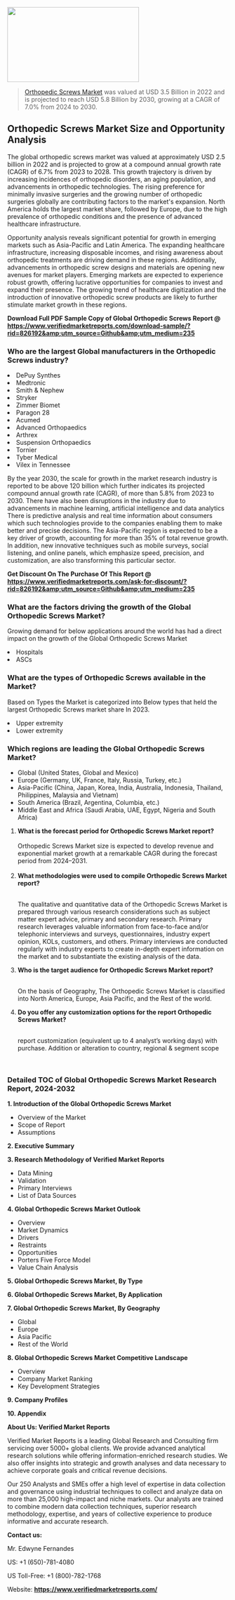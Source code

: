<img src="https://ffe5etoiles.com/wp-content/uploads/2024/12/MST1-300x171.png" alt="" width="300" height="171" class="alignnone size-medium wp-image-20088" /><blockquote><p><p><a href="https://www.verifiedmarketreports.com/download-sample/?rid=826192&utm_source=Github&utm_medium=235" target="_blank">Orthopedic Screws Market</a> was valued at USD 3.5 Billion in 2022 and is projected to reach USD 5.8 Billion by 2030, growing at a CAGR of 7.0% from 2024 to 2030.</p></blockquote><p><h2>Orthopedic Screws Market Size and Opportunity Analysis</h2><p>The global orthopedic screws market was valued at approximately USD 2.5 billion in 2022 and is projected to grow at a compound annual growth rate (CAGR) of 6.7% from 2023 to 2028. This growth trajectory is driven by increasing incidences of orthopedic disorders, an aging population, and advancements in orthopedic technologies. The rising preference for minimally invasive surgeries and the growing number of orthopedic surgeries globally are contributing factors to the market's expansion. North America holds the largest market share, followed by Europe, due to the high prevalence of orthopedic conditions and the presence of advanced healthcare infrastructure.</p><p>Opportunity analysis reveals significant potential for growth in emerging markets such as Asia-Pacific and Latin America. The expanding healthcare infrastructure, increasing disposable incomes, and rising awareness about orthopedic treatments are driving demand in these regions. Additionally, advancements in orthopedic screw designs and materials are opening new avenues for market players. Emerging markets are expected to experience robust growth, offering lucrative opportunities for companies to invest and expand their presence. The growing trend of healthcare digitization and the introduction of innovative orthopedic screw products are likely to further stimulate market growth in these regions.</p></p><p class=""><strong>Download Full PDF Sample Copy of Global Orthopedic Screws Report @ <a href="https://www.verifiedmarketreports.com/download-sample/?rid=826192&amp;utm_source=Github&amp;utm_medium=235" target="_blank">https://www.verifiedmarketreports.com/download-sample/?rid=826192&amp;utm_source=Github&amp;utm_medium=235</a></strong></p><h3 id="" class="">Who are the largest Global manufacturers in the Orthopedic Screws industry?</h3><p><li>DePuy Synthes</li><li> Medtronic</li><li> Smith & Nephew</li><li> Stryker</li><li> Zimmer Biomet</li><li> Paragon 28</li><li> Acumed</li><li> Advanced Orthopaedics</li><li> Arthrex</li><li> Suspension Orthopaedics</li><li> Tornier</li><li> Tyber Medical</li><li> Vilex in Tennessee</li></p><div class=""><div class="" dir="" data-message-author-role="" data-message-id="" data-message-model-slug=""><div class=""><div class=""><div class=""><div class="" dir="" data-message-author-role="" data-message-id="" data-message-model-slug=""><div class=""><div class=""><p>By the year 2030, the scale for growth in the market research industry is reported to be above 120 billion which further indicates its projected compound annual growth rate (CAGR), of more than 5.8% from 2023 to 2030. There have also been disruptions in the industry due to advancements in machine learning, artificial intelligence and data analytics There is predictive analysis and real time information about consumers which such technologies provide to the companies enabling them to make better and precise decisions. The Asia-Pacific region is expected to be a key driver of growth, accounting for more than 35% of total revenue growth. In addition, new innovative techniques such as mobile surveys, social listening, and online panels, which emphasize speed, precision, and customization, are also transforming this particular sector.</p><p><strong>Get Discount On The Purchase Of This Report @&nbsp; <a href="https://www.verifiedmarketreports.com/ask-for-discount/?rid=826192&amp;utm_source=Github&amp;utm_medium=235" target="_blank">https://www.verifiedmarketreports.com/ask-for-discount/?rid=826192&amp;utm_source=Github&amp;utm_medium=235</a></strong></p></div></div></div></div></div></div></div></div><h3 id="" class="">What are the factors driving the growth of the Global Orthopedic Screws Market?</h3><p id="" class="">Growing demand for below applications around the world has had a direct impact on the growth of the Global Orthopedic Screws Market</p><p id="" class=""><li>Hospitals</li><li> ASCs</li></p><h3 id="" class="">What are the types of Orthopedic Screws available in the Market?</h3><p id="" class="">Based on Types the Market is categorized into Below types that held the largest Orthopedic Screws market share In 2023.</p><p id="" class=""><li>Upper extremity</li><li> Lower extremity</li></p><h3 id="" class="">Which regions are leading the Global Orthopedic Screws Market?</h3><ul><li>Global (United States, Global and Mexico)</li><li>Europe (Germany, UK, France, Italy, Russia, Turkey, etc.)</li><li>Asia-Pacific (China, Japan, Korea, India, Australia, Indonesia, Thailand, Philippines, Malaysia and Vietnam)</li><li>South America (Brazil, Argentina, Columbia, etc.)</li><li>Middle East and Africa (Saudi Arabia, UAE, Egypt, Nigeria and South Africa)</li></ul><p><ol><li><strong>What is the forecast period for Orthopedic Screws Market report?<br /></strong><br /><span data-sheets-root="1" data-sheets-value="{&quot;1&quot;:2,&quot;2&quot;:&quot;XXXX size is expected to develop revenue and exponential market growth at a remarkable CAGR during the forecast period from 2024&ndash;2030.&quot;}" data-sheets-userformat="{&quot;2&quot;:12674,&quot;4&quot;:{&quot;1&quot;:2,&quot;2&quot;:16776960},&quot;10&quot;:2,&quot;11&quot;:0,&quot;15&quot;:&quot;Arial&quot;,&quot;16&quot;:12}">Orthopedic Screws Market size is expected to develop revenue and exponential market growth at a remarkable CAGR during the forecast period from 2024&ndash;2031.</span><br /><br /></li><li><strong>What methodologies were used to compile Orthopedic Screws Market report?<br /><br /></strong><p>The qualitative and quantitative data of the&nbsp;Orthopedic Screws Market is prepared through various research considerations such as subject matter expert advice, primary and secondary research. Primary research leverages valuable information from face-to-face and/or telephonic interviews and surveys, questionnaires, industry expert opinion, KOLs, customers, and others. Primary interviews are conducted regularly with industry experts to create in-depth expert information on the market and to substantiate the existing analysis of the data.&nbsp;</p></li><li><strong>Who is the target audience for Orthopedic Screws Market report?<br /><br /></strong><p>On the basis of Geography, The&nbsp;Orthopedic Screws Market is classified into North America, Europe, Asia Pacific, and the Rest of the world.</p></li><li><strong>Do you offer any customization options for the report Orthopedic Screws Market?<br /><br /></strong><p>report customization (equivalent up to 4 analyst&rsquo;s working days) with purchase. Addition or alteration to country, regional &amp; segment scope</p><p>&nbsp;</p></li></ol></p><h3 id="" class="">Detailed TOC of Global Orthopedic Screws Market Research Report, 2024-2032</h3><p id="" class=""><strong>1. Introduction of the Global Orthopedic Screws Market</strong></p><ul><li>Overview of the Market</li><li>Scope of Report</li><li>Assumptions</li></ul><p id="" class=""><strong>2. Executive Summary</strong></p><p id="" class=""><strong>3. Research Methodology of&nbsp;Verified Market Reports</strong></p><ul><li>Data Mining</li><li>Validation</li><li>Primary Interviews</li><li>List of Data Sources</li></ul><p id="" class=""><strong>4. Global Orthopedic Screws Market Outlook</strong></p><ul><li>Overview</li><li>Market Dynamics</li><li>Drivers</li><li>Restraints</li><li>Opportunities</li><li>Porters Five Force Model</li><li>Value Chain Analysis</li></ul><p id="" class=""><strong>5. Global Orthopedic Screws Market, By&nbsp;Type</strong></p><p id="" class=""><strong>6. Global Orthopedic Screws Market, By Application</strong></p><p id="" class=""><strong>7. Global Orthopedic Screws Market, By Geography</strong></p><ul><li>Global</li><li>Europe</li><li>Asia Pacific</li><li>Rest of the World</li></ul><p id="" class=""><strong>8. Global Orthopedic Screws Market Competitive Landscape</strong></p><ul><li>Overview</li><li>Company Market Ranking</li><li>Key Development Strategies</li></ul><p id="" class=""><strong>9. Company Profiles</strong></p><p id="" class=""><strong>10. Appendix</strong></p><p id="" class=""><strong>About Us: Verified Market Reports</strong></p><p id="" class="">Verified Market Reports is a leading Global Research and Consulting firm servicing over 5000+ global clients. We provide advanced analytical research solutions while offering information-enriched research studies. We also offer insights into strategic and growth analyses and data necessary to achieve corporate goals and critical revenue decisions.</p><p id="" class="">Our 250 Analysts and SMEs offer a high level of expertise in data collection and governance using industrial techniques to collect and analyze data on more than 25,000 high-impact and niche markets. Our analysts are trained to combine modern data collection techniques, superior research methodology, expertise, and years of collective experience to produce informative and accurate research.</p><p id="" class=""><strong>Contact us:</strong></p><p id="" class="">Mr. Edwyne Fernandes</p><p id="" class="">US: +1 (650)-781-4080</p><p id="" class="">US Toll-Free: +1 (800)-782-1768</p><p id="" class="">Website: <a target="" data-test-app-aware-link=""><strong>https://www.verifiedmarketreports.com/</strong></a></p>
